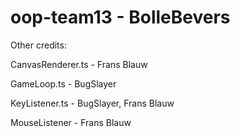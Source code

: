 # oop-team13 - BolleBevers

Other credits:

CanvasRenderer.ts - Frans Blauw

GameLoop.ts - BugSlayer

KeyListener.ts - BugSlayer, Frans Blauw

MouseListener - Frans Blauw